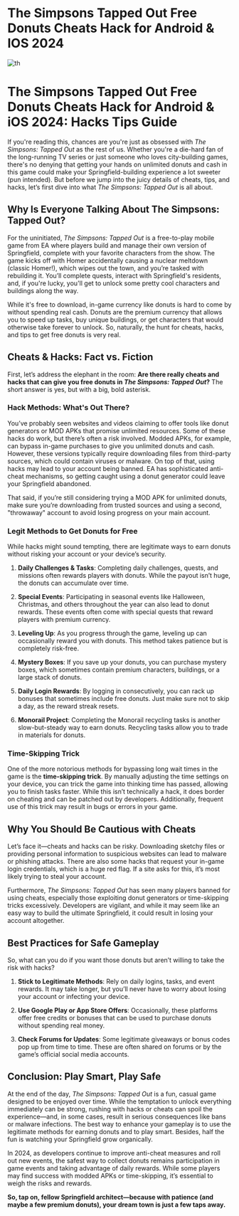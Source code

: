 # The Simpsons Tapped Out Free Donuts Cheats Hack for Android & IOS 2024

![th](https://github.com/user-attachments/assets/9b984404-57b5-48b8-91d9-3d36b8c4f46a)


# **The Simpsons Tapped Out Free Donuts Cheats Hack for Android & iOS 2024: Hacks Tips Guide**

If you're reading this, chances are you're just as obsessed with *The Simpsons: Tapped Out* as the rest of us. Whether you're a die-hard fan of the long-running TV series or just someone who loves city-building games, there's no denying that getting your hands on unlimited donuts and cash in this game could make your Springfield-building experience a lot sweeter (pun intended). But before we jump into the juicy details of cheats, tips, and hacks, let’s first dive into what *The Simpsons: Tapped Out* is all about.

## **Why Is Everyone Talking About The Simpsons: Tapped Out?**

For the uninitiated, *The Simpsons: Tapped Out* is a free-to-play mobile game from EA where players build and manage their own version of Springfield, complete with your favorite characters from the show. The game kicks off with Homer accidentally causing a nuclear meltdown (classic Homer!), which wipes out the town, and you’re tasked with rebuilding it. You’ll complete quests, interact with Springfield's residents, and, if you're lucky, you'll get to unlock some pretty cool characters and buildings along the way.

While it's free to download, in-game currency like donuts is hard to come by without spending real cash. Donuts are the premium currency that allows you to speed up tasks, buy unique buildings, or get characters that would otherwise take forever to unlock. So, naturally, the hunt for cheats, hacks, and tips to get free donuts is very real.

## **Cheats & Hacks: Fact vs. Fiction**

First, let’s address the elephant in the room: **Are there really cheats and hacks that can give you free donuts in *The Simpsons: Tapped Out*?** The short answer is yes, but with a big, bold asterisk.

### **Hack Methods: What's Out There?**

You’ve probably seen websites and videos claiming to offer tools like donut generators or MOD APKs that promise unlimited resources. Some of these hacks do work, but there’s often a risk involved. Modded APKs, for example, can bypass in-game purchases to give you unlimited donuts and cash. However, these versions typically require downloading files from third-party sources, which could contain viruses or malware. On top of that, using hacks may lead to your account being banned. EA has sophisticated anti-cheat mechanisms, so getting caught using a donut generator could leave your Springfield abandoned.

That said, if you’re still considering trying a MOD APK for unlimited donuts, make sure you’re downloading from trusted sources and using a second, "throwaway" account to avoid losing progress on your main account.

### **Legit Methods to Get Donuts for Free**

While hacks might sound tempting, there are legitimate ways to earn donuts without risking your account or your device’s security.

1. **Daily Challenges & Tasks**: Completing daily challenges, quests, and missions often rewards players with donuts. While the payout isn’t huge, the donuts can accumulate over time.

2. **Special Events**: Participating in seasonal events like Halloween, Christmas, and others throughout the year can also lead to donut rewards. These events often come with special quests that reward players with premium currency.

3. **Leveling Up**: As you progress through the game, leveling up can occasionally reward you with donuts. This method takes patience but is completely risk-free.

4. **Mystery Boxes**: If you save up your donuts, you can purchase mystery boxes, which sometimes contain premium characters, buildings, or a large stack of donuts.

5. **Daily Login Rewards**: By logging in consecutively, you can rack up bonuses that sometimes include free donuts. Just make sure not to skip a day, as the reward streak resets.

6. **Monorail Project**: Completing the Monorail recycling tasks is another slow-but-steady way to earn donuts. Recycling tasks allow you to trade in materials for donuts.

### **Time-Skipping Trick**

One of the more notorious methods for bypassing long wait times in the game is the **time-skipping trick**. By manually adjusting the time settings on your device, you can trick the game into thinking time has passed, allowing you to finish tasks faster. While this isn’t technically a hack, it does border on cheating and can be patched out by developers. Additionally, frequent use of this trick may result in bugs or errors in your game.

## **Why You Should Be Cautious with Cheats**

Let’s face it—cheats and hacks can be risky. Downloading sketchy files or providing personal information to suspicious websites can lead to malware or phishing attacks. There are also some hacks that request your in-game login credentials, which is a huge red flag. If a site asks for this, it’s most likely trying to steal your account.

Furthermore, *The Simpsons: Tapped Out* has seen many players banned for using cheats, especially those exploiting donut generators or time-skipping tricks excessively. Developers are vigilant, and while it may seem like an easy way to build the ultimate Springfield, it could result in losing your account altogether.

## **Best Practices for Safe Gameplay**

So, what can you do if you want those donuts but aren’t willing to take the risk with hacks?

1. **Stick to Legitimate Methods**: Rely on daily logins, tasks, and event rewards. It may take longer, but you’ll never have to worry about losing your account or infecting your device.

2. **Use Google Play or App Store Offers**: Occasionally, these platforms offer free credits or bonuses that can be used to purchase donuts without spending real money.

3. **Check Forums for Updates**: Some legitimate giveaways or bonus codes pop up from time to time. These are often shared on forums or by the game’s official social media accounts.

## **Conclusion: Play Smart, Play Safe**

At the end of the day, *The Simpsons: Tapped Out* is a fun, casual game designed to be enjoyed over time. While the temptation to unlock everything immediately can be strong, rushing with hacks or cheats can spoil the experience—and, in some cases, result in serious consequences like bans or malware infections. The best way to enhance your gameplay is to use the legitimate methods for earning donuts and to play smart. Besides, half the fun is watching your Springfield grow organically.

In 2024, as developers continue to improve anti-cheat measures and roll out new events, the safest way to collect donuts remains participation in game events and taking advantage of daily rewards. While some players may find success with modded APKs or time-skipping, it’s essential to weigh the risks and rewards.

**So, tap on, fellow Springfield architect—because with patience (and maybe a few premium donuts), your dream town is just a few taps away.**
